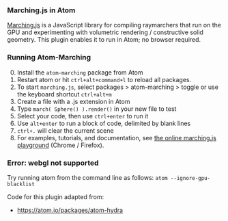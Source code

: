 ### Marching.js in Atom
[Marching.js](https://charlieroberts.github.io/marching) is a JavaScript library for compiling raymarchers that run on the GPU and experimenting with volumetric rendering / constructive solid geometry. This plugin enables it to run in Atom; no browser required.

### Running Atom-Marching
0. Install the `atom-marching` package from Atom
1. Restart atom or hit `ctrl+alt+command+l` to reload all packages.
2. To start `marching.js`, select packages > atom-marching > toggle or use the keyboard shortcut `ctrl+alt+m`
3. Create a file with a .js extension in Atom
4. Type `march( Sphere() ).render()` in your new file to test
5. Select your code, then use `ctrl+enter` to run it
6. Use `alt+enter` to run a block of code, delimited by blank lines
7. `ctrl+.` will clear the current scene
8. For examples, tutorials, and documentation, see [the online marching.js playground](https://charlieroberts.github.io/marching/playground/) (Chrome / Firefox).

### Error: webgl not supported
Try running atom from the command line as follows:
`atom --ignore-gpu-blacklist `

Code for this plugin adapted from:
* https://atom.io/packages/atom-hydra
